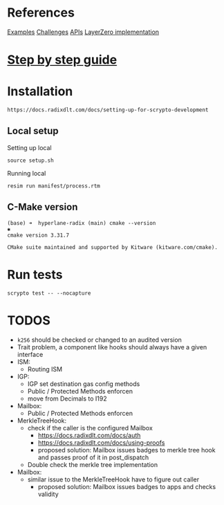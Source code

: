 # References

[Examples](https://github.com/radixdlt/scrypto-examples)
[Challenges](https://github.com/radixdlt/scrypto-challenges)
[APIs](https://docs.radixdlt.com/docs/network-apis)
[LayerZero implementation](https://github.com/radixdlt/layerzero/blob/main/tools/lz-cli/src/lz_core_api_client.rs)

# [Step by step guide](https://docs.radixdlt.com/docs/learning-step-by-step)

# Installation

```
https://docs.radixdlt.com/docs/setting-up-for-scrypto-development
```

## Local setup

Setting up local

```
source setup.sh
```

Running local

```
resim run manifest/process.rtm
```

## C-Make version

```
(base) ➜  hyperlane-radix (main) cmake --version                                  ✱
cmake version 3.31.7

CMake suite maintained and supported by Kitware (kitware.com/cmake).
```

# Run tests

```
scrypto test -- --nocapture
```

# TODOS

- `k256` should be checked or changed to an audited version
- Trait problem, a component like hooks should always have a given interface
- ISM:
  - Routing ISM
- IGP:
  - IGP set destination gas config methods
  - Public / Protected Methods enforcen
  - move from Decimals to I192
- Mailbox:
  - Public / Protected Methods enforcen
- MerkleTreeHook:
  - check if the caller is the configured Mailbox
    - https://docs.radixdlt.com/docs/auth
    - https://docs.radixdlt.com/docs/using-proofs
    - proposed solution: Mailbox issues badges to merkle tree hook and passes proof of it in post_dispatch
  - Double check the merkle tree implementation
- Mailbox:
  - similar issue to the MerkleTreeHook have to figure out caller
    - proposed solution: Mailbox issues badges to apps and checks validity
